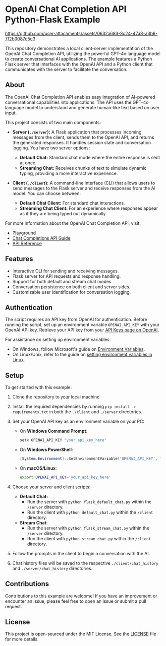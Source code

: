 # OpenAI Chat Completion API Python-Flask Example

https://github.com/user-attachments/assets/0632a683-8c24-47a8-a3b9-7f2b0087e5e3

This repository demonstrates a local client-server implementation of the OpenAI Chat Completion API, utilizing the powerful GPT-4o language model to create conversational AI applications. The example features a Python Flask server that interfaces with the OpenAI API and a Python client that communicates with the server to facilitate the conversation.

## About

The OpenAI Chat Completion API enables easy integration of AI-powered conversational capabilities into applications. The API uses the GPT-4o language model to understand and generate human-like text based on user input.

This project consists of two main components:

- **Server (`./server`):** A Flask application that processes incoming messages from the client, sends them to the OpenAI API, and returns the generated responses. It handles session state and conversation logging. You have two server options:
  - **Default Chat:** Standard chat mode where the entire response is sent at once.
  - **Streaming Chat:** Receives chunks of text to simulate dynamic typing, providing a more interactive experience.

- **Client (`./client`):** A command-line interface (CLI) that allows users to send messages to the Flask server and receive responses from the AI model. You can choose between:
  - **Default Chat Client:** For standard chat interactions.
  - **Streaming Chat Client:** For an experience where responses appear as if they are being typed out dynamically.

For more information about the OpenAI Chat Completion API, visit:
- [Playground](https://platform.openai.com/playground)
- [Chat Completions API Guide](https://platform.openai.com/docs/guides/gpt/chat-completions-api)
- [API Reference](https://platform.openai.com/docs/api-reference/chat)

## Features

- Interactive CLI for sending and receiving messages.
- Flask server for API requests and response handling.
- Support for both default and stream chat modes.
- Conversation persistence on both client and server sides.
- Customizable user identification for conversation logging.

## Authentication
The script requires an API key from OpenAI for authentication. Before running the script, set up an environment variable `OPENAI_API_KEY` with your OpenAI API key. Retrieve your API key from your [API Keys page on OpenAI](https://platform.openai.com/account/api-keys).

For assistance on setting up environment variables:
- On Windows, follow Microsoft's guide on [Environment Variables](https://learn.microsoft.com/en-us/windows/win32/procthread/environment-variables).
- On Linux/Unix, refer to the guide on [setting environment variables in Linux](https://linuxize.com/post/how-to-set-and-list-environment-variables-in-linux/).

## Setup

To get started with this example:

1. Clone the repository to your local machine.
2. Install the required dependencies by running `pip install -r requirements.txt` in both the `./client` and `./server` directories.
3. Set your OpenAI API key as an environment variable on your PC:

    - On **Windows Command Prompt**:
      ```bash
      setx OPENAI_API_KEY "your_api_key_here"
      ```

    - On **Windows PowerShell**:
      ```powershell
      [System.Environment]::SetEnvironmentVariable('OPENAI_API_KEY', 'your_api_key_here', 'User')
      ```

    - On **macOS/Linux**:
      ```bash
      export OPENAI_API_KEY='your_api_key_here'
      ```
      
4. Choose your server and client scripts:
   - **Default Chat:** 
     - Run the server with `python flask_default_chat.py` within the `/server` directory.
     - Run the client with `python default_chat.py` within the `/client` directory.
   - **Stream Chat:** 
     - Run the server with `python flask_stream_chat.py` within the `/server` directory.
     - Run the client with `python stream_chat.py` within the `/client` directory.

5. Follow the prompts in the client to begin a conversation with the AI.

6. Chat history files will be saved to the respective `./client/chat_history` and `./server/chat_history` directories.

## Contributions

Contributions to this example are welcome! If you have an improvement or encounter an issue, please feel free to open an issue or submit a pull request.

## License

This project is open-sourced under the MIT License. See the [LICENSE](LICENSE) file for more details.
